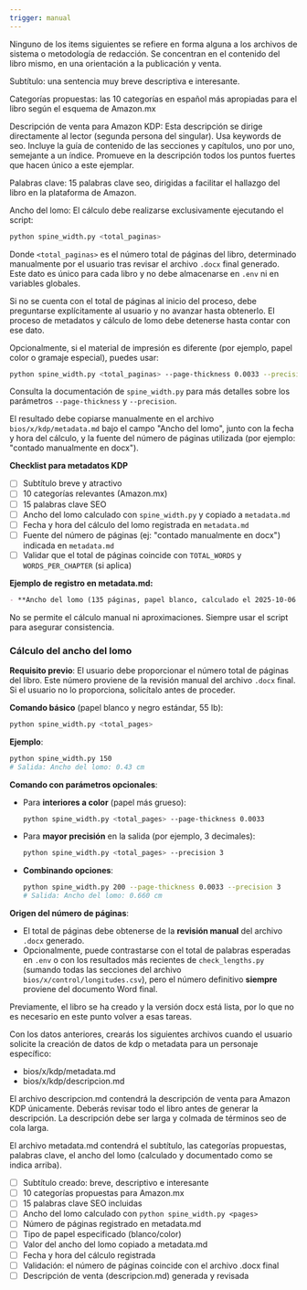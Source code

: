 ```yaml
---
trigger: manual
---
```


Ninguno de los items siguientes se refiere en forma alguna a los archivos de sistema o metodología de redacción. Se concentran en el contenido del libro mismo, en una orientación a la publicación y venta.

Subtítulo: una sentencia muy breve descriptiva e interesante.

Categorías propuestas: las 10 categorías en español más apropiadas para el libro según el esquema de Amazon.mx

Descripción de venta para Amazon KDP: Esta descripción se dirige directamente al lector (segunda persona del singular). Usa keywords de seo. Incluye la guía de contenido de las secciones y capítulos, uno por uno, semejante a un índice. Promueve en la descripción todos los puntos fuertes que hacen único a este ejemplar. 

Palabras clave: 15 palabras clave seo, dirigidas a facilitar el hallazgo del libro en la plataforma de Amazon.



Ancho del lomo: El cálculo debe realizarse exclusivamente ejecutando el script:

```bash
python spine_width.py <total_paginas>
```

Donde `<total_paginas>` es el número total de páginas del libro, determinado manualmente por el usuario tras revisar el archivo `.docx` final generado. Este dato es único para cada libro y no debe almacenarse en `.env` ni en variables globales.

Si no se cuenta con el total de páginas al inicio del proceso, debe preguntarse explícitamente al usuario y no avanzar hasta obtenerlo. El proceso de metadatos y cálculo de lomo debe detenerse hasta contar con ese dato.

Opcionalmente, si el material de impresión es diferente (por ejemplo, papel color o gramaje especial), puedes usar:

```bash
python spine_width.py <total_paginas> --page-thickness 0.0033 --precision 3
```

Consulta la documentación de `spine_width.py` para más detalles sobre los parámetros `--page-thickness` y `--precision`.

El resultado debe copiarse manualmente en el archivo `bios/x/kdp/metadata.md` bajo el campo "Ancho del lomo", junto con la fecha y hora del cálculo, y la fuente del número de páginas utilizada (por ejemplo: "contado manualmente en docx").

**Checklist para metadatos KDP**

- [ ] Subtítulo breve y atractivo
- [ ] 10 categorías relevantes (Amazon.mx)
- [ ] 15 palabras clave SEO
- [ ] Ancho del lomo calculado con `spine_width.py` y copiado a `metadata.md`
- [ ] Fecha y hora del cálculo del lomo registrada en `metadata.md`
- [ ] Fuente del número de páginas (ej: "contado manualmente en docx") indicada en `metadata.md`
- [ ] Validar que el total de páginas coincide con `TOTAL_WORDS` y `WORDS_PER_CHAPTER` (si aplica)

**Ejemplo de registro en metadata.md:**

```markdown
- **Ancho del lomo (135 páginas, papel blanco, calculado el 2025-10-06 14:30, fuente: contado manualmente en docx)**: 0.94 cm
```

No se permite el cálculo manual ni aproximaciones. Siempre usar el script para asegurar consistencia.

### Cálculo del ancho del lomo

**Requisito previo**: El usuario debe proporcionar el número total de páginas del libro. Este número proviene de la revisión manual del archivo `.docx` final. Si el usuario no lo proporciona, solicítalo antes de proceder.

**Comando básico** (papel blanco y negro estándar, 55 lb):
```bash
python spine_width.py <total_pages>
```

**Ejemplo**:
```bash
python spine_width.py 150
# Salida: Ancho del lomo: 0.43 cm
```

**Comando con parámetros opcionales**:

- Para **interiores a color** (papel más grueso):
  ```bash
  python spine_width.py <total_pages> --page-thickness 0.0033
  ```

- Para **mayor precisión** en la salida (por ejemplo, 3 decimales):
  ```bash
  python spine_width.py <total_pages> --precision 3
  ```

- **Combinando opciones**:
  ```bash
  python spine_width.py 200 --page-thickness 0.0033 --precision 3
  # Salida: Ancho del lomo: 0.660 cm
  ```

**Origen del número de páginas**:
- El total de páginas debe obtenerse de la **revisión manual** del archivo `.docx` generado.
- Opcionalmente, puede contrastarse con el total de palabras esperadas en `.env` o con los resultados más recientes de `check_lengths.py` (sumando todas las secciones del archivo `bios/x/control/longitudes.csv`), pero el número definitivo **siempre** proviene del documento Word final.

Previamente, el libro se ha creado y la versión docx está lista, por lo que no es necesario en este punto volver a esas tareas.

Con los datos anteriores, crearás los siguientes archivos cuando el usuario solicite la creación de datos de kdp o metadata para un personaje específico:

- bios/x/kdp/metadata.md
- bios/x/kdp/descripcion.md

El archivo descripcion.md contendrá la descripción de venta para Amazon KDP únicamente. Deberás revisar todo el libro antes de generar la descripción. La descripción debe ser larga y colmada de términos seo de cola larga. 


El archivo metadata.md contendrá el subtítulo, las categorías propuestas, palabras clave, el ancho del lomo (calculado y documentado como se indica arriba).

- [ ] Subtítulo creado: breve, descriptivo e interesante
- [ ] 10 categorías propuestas para Amazon.mx
- [ ] 15 palabras clave SEO incluidas
- [ ] Ancho del lomo calculado con `python spine_width.py <pages>`
- [ ] Número de páginas registrado en metadata.md
- [ ] Tipo de papel especificado (blanco/color)
- [ ] Valor del ancho del lomo copiado a metadata.md
- [ ] Fecha y hora del cálculo registrada
- [ ] Validación: el número de páginas coincide con el archivo .docx final
- [ ] Descripción de venta (descripcion.md) generada y revisada